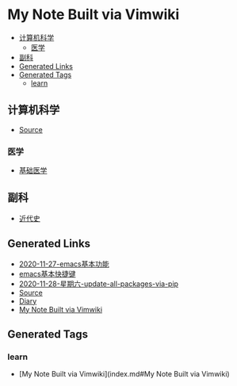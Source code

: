 # My Note Built via Vimwiki

<!-- TOC GFM -->

* [计算机科学](#计算机科学)
    - [医学](#医学)
* [副科](#副科)
* [Generated Links](#generated-links)
* [Generated Tags](#generated-tags)
    - [learn](#learn)

<!-- /TOC -->


## 计算机科学

- [Source](Source.md)

### 医学

- [基础医学](基础医学.md)

## 副科

- [近代史](近代史.md)

## Generated Links
- [2020-11-27-emacs基本功能](2020-11-27-emacs基本功能.md)
- [emacs基本快捷键](2020-11-27-emacs基本快捷键.md)
- [2020-11-28-星期六-update-all-packages-via-pip](2020-11-28-星期六-update-all-packages-via-pip.md)
- [Source](Source.md)
- [Diary](diary/diary.md)
- [My Note Built via Vimwiki](index.md)

## Generated Tags

### learn

- [My Note Built via Vimwiki](index.md#My Note Built via Vimwiki)
